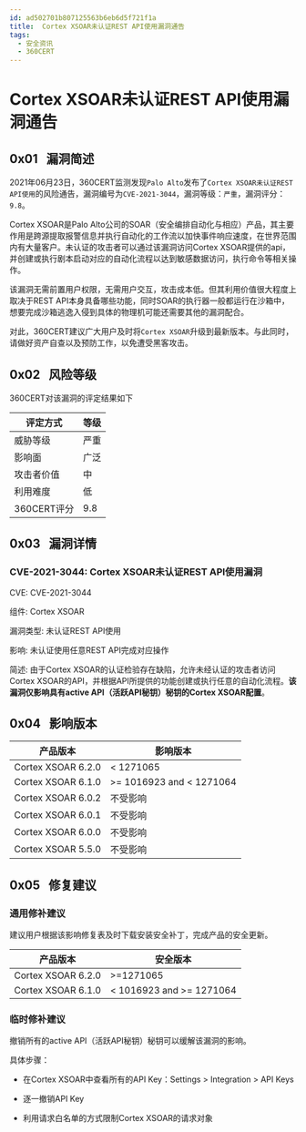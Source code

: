```yaml
---
id: ad502701b807125563b6eb6d5f721f1a
title:  Cortex XSOAR未认证REST API使用漏洞通告
tags: 
  - 安全资讯
  - 360CERT
---
```


#  Cortex XSOAR未认证REST API使用漏洞通告

 0x01   漏洞简述
------------


2021年06月23日，360CERT监测发现`Palo Alto`发布了`Cortex XSOAR未认证REST API使用`的风险通告，漏洞编号为`CVE-2021-3044`，漏洞等级：`严重`，漏洞评分：`9.8`。

Cortex XSOAR是Palo Alto公司的SOAR（安全编排自动化与相应）产品，其主要作用是跨源提取报警信息并执行自动化的工作流以加快事件响应速度，在世界范围内有大量客户。未认证的攻击者可以通过该漏洞访问Cortex XSOAR提供的api，并创建或执行剧本启动对应的自动化流程以达到敏感数据访问，执行命令等相关操作。

该漏洞无需前置用户权限，无需用户交互，攻击成本低。但其利用价值很大程度上取决于REST API本身具备哪些功能，同时SOAR的执行器一般都运行在沙箱中，想要完成沙箱逃逸入侵到具体的物理机可能还需要其他的漏洞配合。

对此，360CERT建议广大用户及时将`Cortex XSOAR`升级到最新版本。与此同时，请做好资产自查以及预防工作，以免遭受黑客攻击。

 0x02   风险等级
------------

360CERT对该漏洞的评定结果如下



| 评定方式 | 等级 |
| --- | --- |
| 威胁等级 | 严重 |
| 影响面 | 广泛 |
| 攻击者价值 | 中 |
| 利用难度 | 低 |
| 360CERT评分 | 9.8 |

 0x03   漏洞详情
------------

### CVE-2021-3044: Cortex XSOAR未认证REST API使用漏洞

CVE: CVE-2021-3044

组件: Cortex XSOAR

漏洞类型: 未认证REST API使用

影响: 未认证使用任意REST API完成对应操作

简述: 由于Cortex XSOAR的认证检验存在缺陷，允许未经认证的攻击者访问Cortex XSOAR的API，并根据API所提供的功能创建或执行任意的自动化流程。**该漏洞仅影响具有active API（活跃API秘钥）秘钥的Cortex XSOAR配置**。

 0x04   影响版本
------------



| 产品版本 | 影响版本 |
| --- | --- |
| Cortex XSOAR 6.2.0 | < 1271065 |
| Cortex XSOAR 6.1.0 | >= 1016923 and < 1271064 |
| Cortex XSOAR 6.0.2 | 不受影响 |
| Cortex XSOAR 6.0.1 | 不受影响 |
| Cortex XSOAR 6.0.0 | 不受影响 |
| Cortex XSOAR 5.5.0 | 不受影响 |

 0x05   修复建议
------------

### 通用修补建议

建议用户根据该影响修复表及时下载安装安全补丁，完成产品的安全更新。



| 产品版本 | 安全版本 |
| --- | --- |
| Cortex XSOAR 6.2.0 | >=1271065 |
| Cortex XSOAR 6.1.0 | < 1016923 and >= 1271064 |

### 临时修补建议

撤销所有的active API（活跃API秘钥）秘钥可以缓解该漏洞的影响。

具体步骤：

- 在Cortex XSOAR中查看所有的API Key：Settings > Integration > API Keys

- 逐一撤销API Key

- 利用请求白名单的方式限制Cortex XSOAR的请求对象

